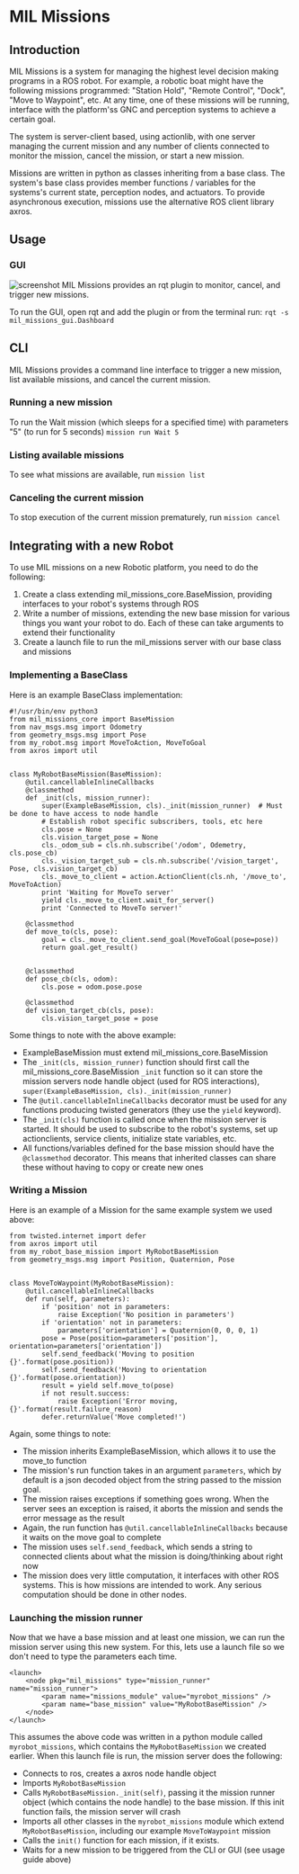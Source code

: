 # MIL Missions

## Introduction
MIL Missions is a system for managing the highest level decision making programs in a ROS robot. For example, a robotic boat might have the following missions programmed: "Station Hold", "Remote Control", "Dock", "Move to Waypoint", etc. At any time, one of these missions will be running, interface with the platform'ss GNC and perception systems to achieve a certain goal.

The system is server-client based, using actionlib, with one server managing the current mission and any number of clients connected to monitor the mission, cancel the mission, or start a new mission.

Missions are written in python as classes inheriting from a base class. The system's base class provides member functions / variables for the systems's current state, perception nodes, and actuators. To provide asynchronous execution, missions use the alternative ROS client library axros.

## Usage
### GUI
![screenshot](https://user-images.githubusercontent.com/9502636/31801632-732b6258-b517-11e7-9064-80464f47f26a.png)
MIL Missions provides an rqt plugin to monitor, cancel, and trigger new missions.

To run the GUI, open rqt and add the plugin or from the terminal run:
```rqt -s mil_missions_gui.Dashboard```

## CLI
MIL Missions provides a command line interface to trigger a new mission, list available missions, and cancel the current mission.

### Running a new mission
To run the Wait mission (which sleeps for a specified time) with parameters "5" (to run for 5 seconds)
```mission run Wait 5```

### Listing available missions
To see what missions are available, run
```mission list```

### Canceling the current mission
To stop execution of the current mission prematurely, run
```mission cancel```

## Integrating with a new Robot
To use MIL missions on a new Robotic platform, you need to do the following:
1. Create a class extending mil_missions_core.BaseMission, providing interfaces to your robot's systems through ROS
1. Write a number of missions, extending the new base mission for various things you want your robot to do. Each of these can take arguments to extend their functionality
1. Create a launch file to run the mil_missions server with our base class and missions

### Implementing a BaseClass
Here is an example BaseClass implementation:
```
#!/usr/bin/env python3
from mil_missions_core import BaseMission
from nav_msgs.msg import Odometry
from geometry_msgs.msg import Pose
from my_robot.msg import MoveToAction, MoveToGoal
from axros import util


class MyRobotBaseMission(BaseMission):
    @util.cancellableInlineCallbacks
    @classmethod
    def _init(cls, mission_runner):
        super(ExampleBaseMission, cls)._init(mission_runner)  # Must be done to have access to node handle
        # Establish robot specific subscribers, tools, etc here
        cls.pose = None
        cls.vision_target_pose = None
        cls._odom_sub = cls.nh.subscribe('/odom', Odemetry, cls.pose_cb)
        cls._vision_target_sub = cls.nh.subscribe('/vision_target', Pose, cls.vision_target_cb)
        cls._move_to_client = action.ActionClient(cls.nh, '/move_to', MoveToAction)
        print 'Waiting for MoveTo server'
        yield cls._move_to_client.wait_for_server()
        print 'Connected to MoveTo server!'

    @classmethod
    def move_to(cls, pose):
        goal = cls._move_to_client.send_goal(MoveToGoal(pose=pose))
        return goal.get_result()


    @classmethod
    def pose_cb(cls, odom):
        cls.pose = odom.pose.pose

    @classmethod
    def vision_target_cb(cls, pose):
        cls.vision_target_pose = pose
```
Some things to note with the above example:
* ExampleBaseMission must extend mil_missions_core.BaseMission
* The ```_init(cls, mission_runner)``` function should first call the mil_missions_core.BaseMission ```_init``` function so it can store the mission servers node handle object (used for ROS interactions), ```super(ExampleBaseMission, cls)._init(mission_runner)```
* The ```@util.cancellableInlineCallbacks``` decorator must be used for any functions producing twisted generators (they use the ```yield``` keyword).
* The ```_init(cls)``` function is called once when the mission server is started. It should be used to subscribe to the robot's systems, set up actionclients, service clients, initialize state variables, etc.
* All functions/variables defined for the base mission should have the ```@classmethod``` decorator. This means that inherited classes can share these without having to copy or create new ones

### Writing a Mission
Here is an example of a Mission for the same example system we used above:
```
from twisted.internet import defer
from axros import util
from my_robot_base_mission import MyRobotBaseMission
from geometry_msgs.msg import Position, Quaternion, Pose


class MoveToWaypoint(MyRobotBaseMission):
    @util.cancellableInlineCallbacks
    def run(self, parameters):
        if 'position' not in parameters:
            raise Exception('No position in parameters')
        if 'orientation' not in parameters:
            parameters['orientation'] = Quaternion(0, 0, 0, 1)
        pose = Pose(position=parameters['position'], orientation=parameters['orientation'])
        self.send_feedback('Moving to position {}'.format(pose.position))
        self.send_feedback('Moving to orientation {}'.format(pose.orientation))
        result = yield self.move_to(pose)
        if not result.success:
            raise Exception('Error moving, {}'.format(result.failure_reason)
        defer.returnValue('Move completed!')

```
Again, some things to note:
* The mission inherits ExampleBaseMission, which allows it to use the move_to function
* The mission's run function takes in an argument ```parameters```, which by default is a json decoded object from the string passed to the mission goal.
* The mission raises exceptions if something goes wrong. When the server sees an exception is raised, it aborts the mission and sends the error message as the result
* Again, the run function has ```@util.cancellableInlineCallbacks``` because it waits on the move goal to complete
* The mission uses ```self.send_feedback```, which sends a string to connected clients about what the mission is doing/thinking about right now
* The mission does very little computation, it interfaces with other ROS systems. This is how missions are intended to work. Any serious computation should be done in other nodes.

### Launching the mission runner
Now that we have a base mission and at least one mission, we can run the mission server using this new system. For this, lets use a launch file so we don't need to type the parameters each time.
```
<launch>
    <node pkg="mil_missions" type="mission_runner" name="mission_runner">
        <param name="missions_module" value="myrobot_missions" />
        <param name="base_mission" value="MyRobotBaseMission" />
    </node>
</launch>
```
This assumes the above code was written in a python module called ```myrobot_missions```, which contains the ```MyRobotBaseMission``` we created earlier. When this launch file is run, the mission server does the following:
* Connects to ros, creates a axros node handle object
* Imports ```MyRobotBaseMission```
* Calls ```MyRobotBaseMission._init(self)```, passing it the mission runner object (which contains the node handle) to the base mission. If this init function fails, the mission server will crash
* Imports all other classes in the ```myrobot_missions``` module which extend ```MyRobotBaseMission```, including our example ```MoveToWaypoint``` mission
* Calls the ```init()``` function for each mission, if it exists.
* Waits for a new mission to be triggered from the CLI or GUI (see usage guide above)
